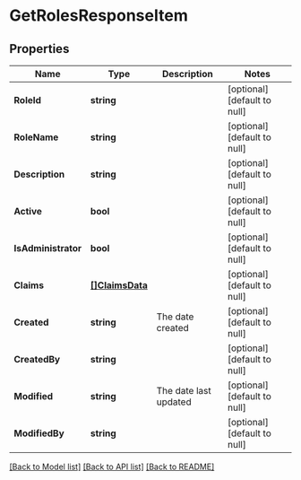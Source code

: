# GetRolesResponseItem

## Properties
Name | Type | Description | Notes
------------ | ------------- | ------------- | -------------
**RoleId** | **string** |  | [optional] [default to null]
**RoleName** | **string** |  | [optional] [default to null]
**Description** | **string** |  | [optional] [default to null]
**Active** | **bool** |  | [optional] [default to null]
**IsAdministrator** | **bool** |  | [optional] [default to null]
**Claims** | [**[]ClaimsData**](claimsData.md) |  | [optional] [default to null]
**Created** | **string** | The date created | [optional] [default to null]
**CreatedBy** | **string** |  | [optional] [default to null]
**Modified** | **string** | The date last updated | [optional] [default to null]
**ModifiedBy** | **string** |  | [optional] [default to null]

[[Back to Model list]](../README.md#documentation-for-models) [[Back to API list]](../README.md#documentation-for-api-endpoints) [[Back to README]](../README.md)


